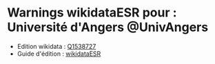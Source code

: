 Warnings wikidataESR pour : Université d'Angers @UnivAngers
================

- Edition wikidata : [Q1538727](https://www.wikidata.org/wiki/Q1538727)
- Guide d'édition : [wikidataESR](https://github.com/cpesr/wikidataESR/)

